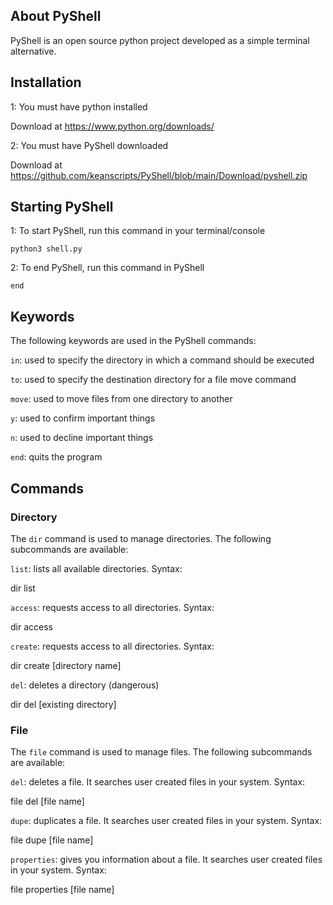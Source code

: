 ## About PyShell
PyShell is an open source python project developed as a simple terminal alternative.

## Installation

1: You must have python installed

Download at https://www.python.org/downloads/

2: You must have PyShell downloaded

Download at https://github.com/keanscripts/PyShell/blob/main/Download/pyshell.zip

## Starting PyShell

1: To start PyShell, run this command in your terminal/console

```python3 shell.py```

2: To end PyShell, run this command in PyShell

```end```

## Keywords
The following keywords are used in the PyShell commands:

```in```: used to specify the directory in which a command should be executed

```to```: used to specify the destination directory for a file move command

```move```: used to move files from one directory to another

```y```: used to confirm important things

```n```: used to decline important things

```end```: quits the  program

## Commands

### Directory
The ```dir``` command is used to manage directories. The following subcommands are available:

```list```: lists all available directories. Syntax:

dir list

```access```: requests access to all directories. Syntax:

dir access

```create```: requests access to all directories. Syntax:

dir create [directory name]

```del```: deletes a directory (dangerous)

dir del [existing directory]

### File
The ```file``` command is used to manage files. The following subcommands are available:

```del```: deletes a file. It searches user created files in your system. Syntax: 

file del [file name]

```dupe```: duplicates a file. It searches user created files in your system. Syntax: 

file dupe [file name]

```properties```: gives you information about a file. It searches user created files in your system. Syntax: 

file properties [file name]
